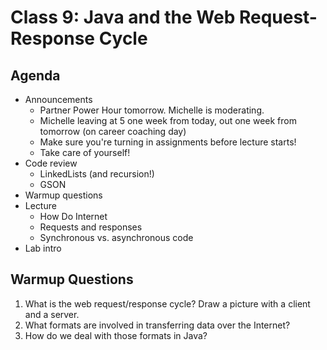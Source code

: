 # Class 9: Java and the Web Request-Response Cycle

## Agenda
- Announcements
    - Partner Power Hour tomorrow. Michelle is moderating.
    - Michelle leaving at 5 one week from today, out one week from tomorrow (on career coaching day)
    - Make sure you're turning in assignments before lecture starts!
    - Take care of yourself!
- Code review
    - LinkedLists (and recursion!)
    - GSON
- Warmup questions
- Lecture
    - How Do Internet
    - Requests and responses
    - Synchronous vs. asynchronous code
- Lab intro

## Warmup Questions
1. What is the web request/response cycle? Draw a picture with a client and a server.
2. What formats are involved in transferring data over the Internet?
3. How do we deal with those formats in Java?
